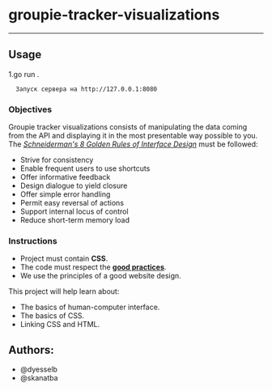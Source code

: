 # groupie-tracker-visualizations

---
## Usage


1.go run .

      Запуск сервера на http://127.0.0.1:8080



### Objectives

Groupie tracker visualizations consists of manipulating the data coming from the API and displaying it in the most presentable way possible to you. The [_Schneiderman's 8 Golden Rules of Interface Design_](https://www.interaction-design.org/literature/article/shneiderman-s-eight-golden-rules-will-help-you-design-better-interfaces) must be followed:

- Strive for consistency
- Enable frequent users to use shortcuts
- Offer informative feedback
- Design dialogue to yield closure
- Offer simple error handling
- Permit easy reversal of actions
- Support internal locus of control
- Reduce short-term memory load

### Instructions

- Project must contain **CSS**.
- The code must respect the [**good practices**](../../good-practices/README.md).
- We use the principles of a good website design.

This project will help learn about:

- The basics of human-computer interface.
- The basics of CSS.
- Linking CSS and HTML.

## Authors:

- @dyesselb
- @skanatba